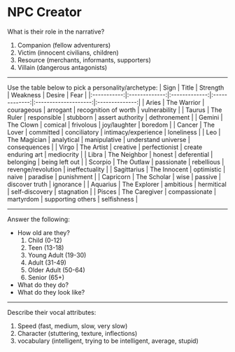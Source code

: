 # NPC Creator
What is their role in the narrative?
1. Companion (fellow adventurers)
2. Victim (innocent civilians, children)
3. Resource (merchants, informants, supporters)
4. Villain (dangerous antagonists)

---
Use the table below to pick a personality/archetype:
| Sign        | Title         | Strength      | Weakness      | Desire               | Fear           |
|:-----------:|:-------------:|:-------------:|:-------------:|:--------------------:|:--------------:|
| Aries       | The Warrior   | courageous    | arrogant      | recognition of worth | vulnerability  |
| Taurus      | The Ruler     | responsible   | stubborn      | assert authority     | dethronement   |
| Gemini      | The Clown     | comical       | frivolous     | joy/laughter         | boredom        |
| Cancer      | The Lover     | committed     | conciliatory  | intimacy/experience  | loneliness     |
| Leo         | The Magician  | analytical    | manipulative  | understand universe  | consequences   |
| Virgo       | The Artist    | creative      | perfectionist | create enduring art  | mediocrity     |
| Libra       | The Neighbor  | honest        | deferential   | belonging            | being left out |
| Scorpio     | The Outlaw    | passionate    | rebellious    | revenge/revolution   | ineffectuality |
| Sagittarius | The Innocent  | optimistic    | naive         | paradise             | punishment     |
| Capricorn   | The Scholar   | wise          | passive       | discover truth       | ignorance      |
| Aquarius    | The Explorer  | ambitious     | hermitical    | self-discovery       | stagnation     |
| Pisces      | The Caregiver | compassionate | martyrdom     | supporting others    | selfishness    |

---
Answer the following:
- How old are they?
    1. Child (0-12)
    2. Teen (13-18)
    3. Young Adult (19-30)
    4. Adult (31-49)
    5. Older Adult (50-64)
    6. Senior (65+)
- What do they do?
- What do they look like?

---
Describe their vocal attributes:
1. Speed (fast, medium, slow, very slow)
2. Character (stuttering, texture, inflections)
3. vocabulary (intelligent, trying to be intelligent, average, stupid)
